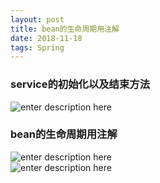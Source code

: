 ```yaml
--- 
layout: post
title: bean的生命周期用注解
date: 2018-11-18
tags: Spring
---
```

### **service的初始化以及结束方法**
![enter description
here](https://viabcde.github.io/images/blog/20180928104.png)  
### **bean的生命周期用注解**
![enter description
here](https://viabcde.github.io/images/blog/20180928115.png)  
![enter description
here](https://viabcde.github.io/images/blog/20180928116.png)  

